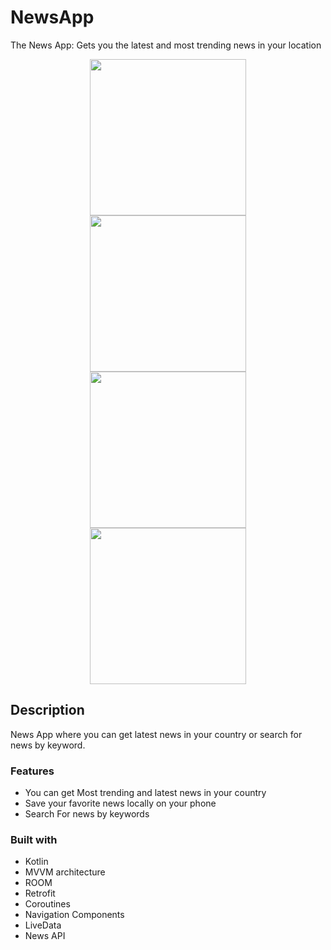 # NewsApp
The News App: Gets you the latest and most trending news in your location

<div align="center">
  <kbd>
    <img src="https://i.imgur.com/2u0Lebu.png" width = "250"/>
  </kbd>
  <kbd>
    <img src="https://i.imgur.com/zqrbDty.png" width = "250"/>
  </kbd>
  <kbd>
    <img src="https://i.imgur.com/v4hZY2A.png" width = "250"/>
  </kbd>
   <kbd>
    <img src="https://i.imgur.com/BEi5jOY.png" width = "250"/>
  </kbd>
</div>

## Description

News App where you can get latest news in your country or search for news by keyword.

### Features

- You can get Most trending and latest news in your country
- Save your favorite news locally on your phone
- Search For news by keywords

### Built with
- Kotlin
- MVVM architecture
- ROOM
- Retrofit
- Coroutines
- Navigation Components
- LiveData
- News API
